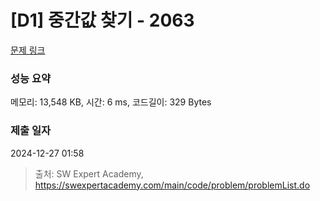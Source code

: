# [D1] 중간값 찾기 - 2063 

[문제 링크](https://swexpertacademy.com/main/code/problem/problemDetail.do?contestProbId=AV5QPsXKA2UDFAUq) 

### 성능 요약

메모리: 13,548 KB, 시간: 6 ms, 코드길이: 329 Bytes

### 제출 일자

2024-12-27 01:58



> 출처: SW Expert Academy, https://swexpertacademy.com/main/code/problem/problemList.do